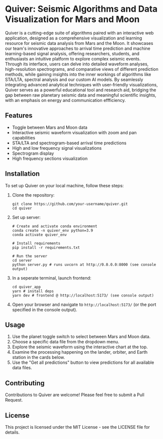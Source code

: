 # Quiver: Seismic Algorithms and Data Visualization for Mars and Moon

Quiver is a cutting-edge suite of algorithms paired with an interactive web application, designed as a comprehensive visualization and learning resource for seismic data analysis from Mars and the Moon. It showcases our team's innovative approaches to arrival time prediction and machine learning-based signal analysis, offering researchers, students, and enthusiasts an intuitive platform to explore complex seismic events. Through its interface, users can delve into detailed waveform analyses, high-resolution spectrograms, and comparative views of different prediction methods, while gaining insights into the inner workings of algorithms like STA/LTA, spectral analysis and our custom AI models. By seamlessly integrating advanced analytical techniques with user-friendly visualizations, Quiver serves as a powerful educational tool and research aid, bridging the gap between raw planetary seismic data and meaningful scientific insights, with an emphasis on energy and communication effficiency.

## Features

- Toggle between Mars and Moon data
- Interactive seismic waveform visualization with zoom and pan capabilities
- STA/LTA and spectrogram-based arrival time predictions
- High and low frequency signal visualizations
- Spectrogram display
- High frequency sections visualization

## Installation

To set up Quiver on your local machine, follow these steps:

1. Clone the repository:

   ```
   git clone https://github.com/your-username/quiver.git
   cd quiver
   ```

2. Set up server:

   ```
   # Create and activate conda environment
   conda create -n quiver_env python=3.9
   conda activate quiver_env

   # Install requirements
   pip install -r requirements.txt

   # Run the server
   cd server
   python server.py # runs uvcorn at http://0.0.0.0:8000 (see console output)
   ```

3. In a seperate terminal, launch frontend:

   ```
   cd quiver_app
   yarn # install deps
   yarn dev # frontend @ http://localhost:5173/ (see console output)
   ```

4. Open your browser and navigate to `http://localhost:5173/` (or the port specified in the console output).

## Usage

1. Use the planet toggle switch to select between Mars and Moon data.
2. Choose a specific data file from the dropdown menu.
3. Explore the seismic waveform using the interactive chart at the top.
4. Examine the processing happening on the lander, orbiter, and Earth station in the cards below.
5. Use the "Get all predictions" button to view predictions for all available data files.

## Contributing

Contributions to Quiver are welcome! Please feel free to submit a Pull Request.

## License

This project is licensed under the MIT License - see the LICENSE file for details.
